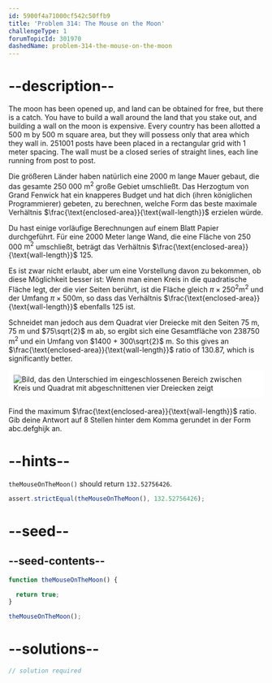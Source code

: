 ```yaml
---
id: 5900f4a71000cf542c50ffb9
title: 'Problem 314: The Mouse on the Moon'
challengeType: 1
forumTopicId: 301970
dashedName: problem-314-the-mouse-on-the-moon
---
```


# --description--

The moon has been opened up, and land can be obtained for free, but there is a catch. You have to build a wall around the land that you stake out, and building a wall on the moon is expensive. Every country has been allotted a 500 m by 500 m square area, but they will possess only that area which they wall in. 251001 posts have been placed in a rectangular grid with 1 meter spacing. The wall must be a closed series of straight lines, each line running from post to post.

Die größeren Länder haben natürlich eine 2000 m lange Mauer gebaut, die das gesamte 250 000 $\text{m}^2$ große Gebiet umschließt. Das Herzogtum von Grand Fenwick hat ein knapperes Budget und hat dich (ihren königlichen Programmierer) gebeten, zu berechnen, welche Form das beste maximale Verhältnis $\frac{\text{enclosed-area}}{\text{wall-length}}$ erzielen würde.

Du hast einige vorläufige Berechnungen auf einem Blatt Papier durchgeführt. Für eine 2000 Meter lange Wand, die eine Fläche von 250 000 $\text{m}^2$ umschließt, beträgt das Verhältnis $\frac{\text{enclosed-area}}{\text{wall-length}}$ 125.

Es ist zwar nicht erlaubt, aber um eine Vorstellung davon zu bekommen, ob diese Möglichkeit besser ist: Wenn man einen Kreis in die quadratische Fläche legt, der die vier Seiten berührt, ist die Fläche gleich $π \times {250}^2 \text{m}^2$ und der Umfang $π \times 500 \text{m}$, so dass das Verhältnis $\frac{\text{enclosed-area}}{\text{wall-length}}$ ebenfalls 125 ist.

Schneidet man jedoch aus dem Quadrat vier Dreiecke mit den Seiten 75 m, 75 m und $75\sqrt{2}$ m ab, so ergibt sich eine Gesamtfläche von 238750 $\text{m}^2$ und ein Umfang von $1400 + 300\sqrt{2}$ m. So this gives an $\frac{\text{enclosed-area}}{\text{wall-length}}$ ratio of 130.87, which is significantly better.

<img alt="Bild, das den Unterschied im eingeschlossenen Bereich zwischen Kreis und Quadrat mit abgeschnittenen vier Dreiecken zeigt" src="https://cdn.freecodecamp.org/curriculum/project-euler/the-mouse-on-the-moon.gif" style="background-color: white; padding: 10px; display: block; margin-right: auto; margin-left: auto; margin-bottom: 1.2rem;" />

Find the maximum $\frac{\text{enclosed-area}}{\text{wall-length}}$ ratio. Gib deine Antwort auf 8 Stellen hinter dem Komma gerundet in der Form abc.defghijk an.

# --hints--

`theMouseOnTheMoon()` should return `132.52756426`.

```js
assert.strictEqual(theMouseOnTheMoon(), 132.52756426);
```

# --seed--

## --seed-contents--

```js
function theMouseOnTheMoon() {

  return true;
}

theMouseOnTheMoon();
```

# --solutions--

```js
// solution required
```
